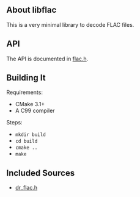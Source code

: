 ## About libflac
This is a very minimal library to decode FLAC files.

## API
The API is documented in [flac.h](src/flac.h).

## Building It
Requirements:

* CMake 3.1+
* A C99 compiler

Steps:

* `mkdir build`
* `cd build`
* `cmake ..`
* `make`

## Included Sources
* [dr_flac.h](https://github.com/mackron/dr_libs/blob/master/dr_flac.h)

